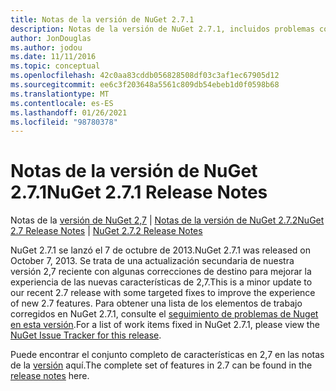 ```yaml
---
title: Notas de la versión de NuGet 2.7.1
description: Notas de la versión de NuGet 2.7.1, incluidos problemas conocidos, correcciones de errores, características agregadas y DCR.
author: JonDouglas
ms.author: jodou
ms.date: 11/11/2016
ms.topic: conceptual
ms.openlocfilehash: 42c0aa83cddb056828508df03c3af1ec67905d12
ms.sourcegitcommit: ee6c3f203648a5561c809db54ebeb1d0f0598b68
ms.translationtype: MT
ms.contentlocale: es-ES
ms.lasthandoff: 01/26/2021
ms.locfileid: "98780378"
---
```

# <a name="nuget-271-release-notes"></a><span data-ttu-id="a834b-103">Notas de la versión de NuGet 2.7.1</span><span class="sxs-lookup"><span data-stu-id="a834b-103">NuGet 2.7.1 Release Notes</span></span>

<span data-ttu-id="a834b-104">Notas de la [versión de NuGet 2,7](../release-notes/nuget-2.7.md)  |  [Notas de la versión de NuGet 2.7.2](../release-notes/nuget-2.7.2.md)</span><span class="sxs-lookup"><span data-stu-id="a834b-104">[NuGet 2.7 Release Notes](../release-notes/nuget-2.7.md) | [NuGet 2.7.2 Release Notes](../release-notes/nuget-2.7.2.md)</span></span>

<span data-ttu-id="a834b-105">NuGet 2.7.1 se lanzó el 7 de octubre de 2013.</span><span class="sxs-lookup"><span data-stu-id="a834b-105">NuGet 2.7.1 was released on October 7, 2013.</span></span>  <span data-ttu-id="a834b-106">Se trata de una actualización secundaria de nuestra versión 2,7 reciente con algunas correcciones de destino para mejorar la experiencia de las nuevas características de 2,7.</span><span class="sxs-lookup"><span data-stu-id="a834b-106">This is a minor update to our recent 2.7 release with some targeted fixes to improve the experience of new 2.7 features.</span></span> <span data-ttu-id="a834b-107">Para obtener una lista de los elementos de trabajo corregidos en NuGet 2.7.1, consulte el [seguimiento de problemas de Nuget en esta versión](http://nuget.codeplex.com/workitem/list/advanced?keyword=&status=Closed&type=All&priority=All&release=NuGet%202.7.1&assignedTo=All&component=All&sortField=LastUpdatedDate&sortDirection=Descending&page=0).</span><span class="sxs-lookup"><span data-stu-id="a834b-107">For a list of work items fixed in NuGet 2.7.1, please view the [NuGet Issue Tracker for this release](http://nuget.codeplex.com/workitem/list/advanced?keyword=&status=Closed&type=All&priority=All&release=NuGet%202.7.1&assignedTo=All&component=All&sortField=LastUpdatedDate&sortDirection=Descending&page=0).</span></span>

<span data-ttu-id="a834b-108">Puede encontrar el conjunto completo de características en 2,7 en las notas de la [versión](../release-notes/nuget-2.7.md) aquí.</span><span class="sxs-lookup"><span data-stu-id="a834b-108">The complete set of features in 2.7 can be found in the [release notes](../release-notes/nuget-2.7.md) here.</span></span>
